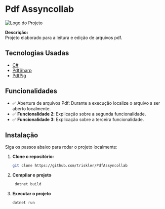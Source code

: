 # Pdf Assyncollab

![Logo do Projeto](link-da-imagem-ou-logo)

**Descrição:**  
Projeto elaborado para a leitura e edição de arquivos pdf.

## Tecnologias Usadas

- [C#](https://learn.microsoft.com/pt-pt/dotnet/csharp/)
- [PdfSharp](https://docs.pdfsharp.net/)
- [PdfPig](https://www.nuget.org/packages/PdfPig/0.1.5-alpha002)

## Funcionalidades

- ✅ Abertura de arquivos Pdf: Durante a execução localize o arquivo a ser aberto localmente.
- ✅ **Funcionalidade 2**: Explicação sobre a segunda funcionalidade.
- ✅ **Funcionalidade 3**: Explicação sobre a terceira funcionalidade.

## Instalação

Siga os passos abaixo para rodar o projeto localmente:

1. **Clone o repositório:**
   ```bash
   git clone https://github.com/triskler/PdfAssyncollab

2. **Compilar o projeto**
     ```bash
      dotnet build

3. **Executar o projeto**
      ```bash
      dotnet run

   

